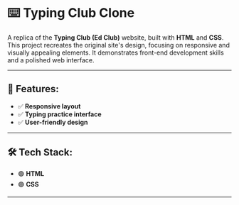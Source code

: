 # ⌨️ Typing Club Clone

A replica of the **Typing Club (Ed Club)** website, built with **HTML** and **CSS**. This project recreates the original site's design, focusing on responsive and visually appealing elements. It demonstrates front-end development skills and a polished web interface.

---

## 🚀 Features:
- ✅ **Responsive layout**  
- ✅ **Typing practice interface**  
- ✅ **User-friendly design**

---

## 🛠️ Tech Stack:
- 🟢 **HTML**
- 🟣 **CSS**

---
